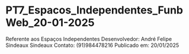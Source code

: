 # PT7_Espacos_Independentes_FunbWeb_20-01-2025
Referente aos Espaços Independentes Desenvolvedor: André Felipe Sindeaux Sindeaux  Contato: (91)984478216  Publicado em: 20/01/2025
